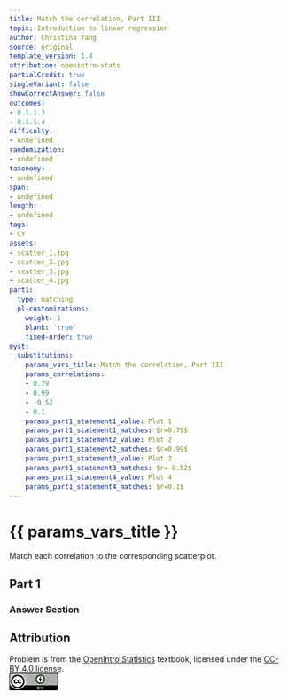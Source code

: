 ```yaml
---
title: Match the correlation, Part III
topic: Introduction to linear regression
author: Christina Yang
source: original
template_version: 1.4
attribution: openintro-stats
partialCredit: true
singleVariant: false
showCorrectAnswer: false
outcomes:
- 8.1.1.3
- 8.1.1.4
difficulty:
- undefined
randomization:
- undefined
taxonomy:
- undefined
span:
- undefined
length:
- undefined
tags:
- CY
assets:
- scatter_1.jpg
- scatter_2.jpg
- scatter_3.jpg
- scatter_4.jpg
part1:
  type: matching
  pl-customizations:
    weight: 1
    blank: 'true'
    fixed-order: true
myst:
  substitutions:
    params_vars_title: Match the correlation, Part III
    params_correlations:
    - 0.79
    - 0.99
    - -0.52
    - 0.1
    params_part1_statement1_value: Plot 1
    params_part1_statement1_matches: $r=0.79$
    params_part1_statement2_value: Plot 2
    params_part1_statement2_matches: $r=0.99$
    params_part1_statement3_value: Plot 3
    params_part1_statement3_matches: $r=-0.52$
    params_part1_statement4_value: Plot 4
    params_part1_statement4_matches: $r=0.1$
---
```

# {{ params_vars_title }}
Match each correlation to the corresponding scatterplot.

<!-- <img src="scatter_1.jpg" width=400>
<img src="scatter_2.jpg" width=400>
<img src="scatter_3.jpg" width=400>
<img src="scatter_4.jpg" width=400> -->

<pl-figure file-name="figure 1.png" type="dynamic" width="500px"></pl-figure>

## Part 1

### Answer Section

## Attribution

Problem is from the [OpenIntro Statistics](https://openintro.org/book/os/) textbook, licensed under the [CC-BY 4.0 license](https://creativecommons.org/licenses/by/4.0/).<br>![Image representing the Creative Commons 4.0 BY license.](https://raw.githubusercontent.com/firasm/bits/master/by.png)